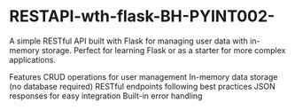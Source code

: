 # RESTAPI-wth-flask-BH-PYINT002-
A simple RESTful API built with Flask for managing user data with in-memory storage. Perfect for learning Flask or as a starter for more complex applications.

 Features
  CRUD operations for user management
  In-memory data storage (no database required)
  RESTful endpoints following best practices
  JSON responses for easy integration
  Built-in error handling
